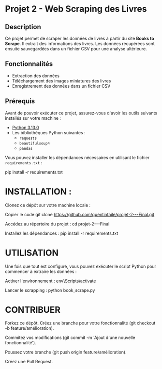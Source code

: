 # Projet 2 - Web Scraping des Livres

## Description
Ce projet permet de scraper les données de livres à partir du site **Books to Scrape**. Il extrait des informations des livres. Les données récupérées sont ensuite sauvegardées dans un fichier CSV pour une analyse ultérieure.

## Fonctionnalités
- Extraction des données
- Téléchargement des images miniatures des livres
- Enregistrement des données dans un fichier CSV

## Prérequis
Avant de pouvoir exécuter ce projet, assurez-vous d'avoir les outils suivants installés sur votre machine :
- [Python  3.13.0](https://www.python.org/)
- Les bibliothèques Python suivantes :
  - `requests`
  - `beautifulsoup4`
  - `pandas`
  
Vous pouvez installer les dépendances nécessaires en utilisant le fichier `requirements.txt` :

pip install -r requirements.txt


# INSTALLATION : 

Clonez ce dépôt sur votre machine locale :

Copier le code
git clone https://github.com/quentintaile/projet-2---Final.git

Accédez au répertoire du projet :
cd projet-2---Final

Installez les dépendances :
pip install -r requirements.txt

# UTILISATION

Une fois que tout est configuré, vous pouvez exécuter le script Python pour commencer à extraire les données :

Activer l'environnement : 
env\Scripts\activate  

Lancer le scrapping : 
python book_scrape.py

# CONTRIBUER

Forkez ce dépôt.
Créez une branche pour votre fonctionnalité (git checkout -b feature/amélioration).

Commitez vos modifications (git commit -m 'Ajout d'une nouvelle fonctionnalité').

Poussez votre branche (git push origin feature/amélioration).

Créez une Pull Request.